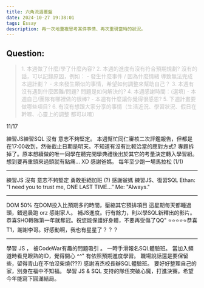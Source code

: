 ```yaml
---
title: 六角流週覆盤
date: 2024-10-27 19:38:01
tags: Essay
description: 再一次地重複思考某件事情、再次重現當時的狀況。
---
```

## Question:
> <font color=#c0c0c0> 1. 本週做了什麼/學了什麼內容? </font>
> <font color=#c0c0c0> 2. 本週的進度有沒有符合預期規劃? 沒有的話，可以記錄原因，例如： </font>
> <font color=#c0c0c0>	- 發生什麼事件 / 因為什麼情緒 導致無法完成本週計劃？ </font>
> <font color=#c0c0c0>	- 未來發生類似的事情，希望如何調整來幫助自己？ </font>
> <font color=#c0c0c0> 3. 本週有沒有遇到什麼困難/問題? 問題是如何解決的? </font>
> <font color=#c0c0c0> 4. 本週感謝時間：(選填) </font>
> <font color=#c0c0c0>	- 本週自己/團隊有哪裡做的很棒? </font>
> <font color=#c0c0c0>    - 本週有什麼讓你覺得很感恩? </font>
> <font color=#c0c0c0> 5. 下週計畫要做哪些項目? </font>
> <font color=#c0c0c0> 6. 有沒有想跟大家分享的事情（生活近況、學習狀況、假日在幹嘛、心靈上的調整 都可以唷） </font>

11/17

練習JS練習SQL
沒有 意志不夠堅定。
本週幫忙同仁審核二次評鑑報告，但都是在17:00收到，然後截止日期是明天。不知道有沒有比較洽當的應對方式?
專題拆掉了。原本想續做的唯一同學在聽完開學典禮後出於其它的考量決定轉入學習組。想到要再重頭來過頭就有點痛… XD
感謝爸媽。
每年至少跑一場馬拉松 (1/1) 

***********************************************************

練習JS
沒有 意志不夠堅定
勇敢拒絕加班 (?)
感謝爸媽
練習JS、復習SQL
Ethan: "I need you to trust me, ONE LAST TIME...”
Me: "Always."

***********************************************************
DOM
50% 在DOM投入比預期多的時間，壓縮其它預排項目
這星期每天都睡過頭，錯過晨跑 orz
感謝家人。
補JS進度。行有餘力，則以學SQL新釋出的影片。
恭喜SHO轉隊第一年就奪冠。祝您能保護好身體，不要再受傷了QQ"
⭐⭐⭐⭐⭐恭喜T1，謝謝李哥。好感動啊，我也有星星了？？？
***********************************************************
學習 JS ， 被CodeWar有趣的問題吸引 。
一時手滑報名SQL體驗班。 當加入頻道時看見眼熟的ID，覺得開心 ^^"
有依照預期進度學習。
職場說話還是要保留些，留得青山在不怕沒柴燒(???) 
感謝洧杰校長辦SQL體驗班。
要好好整理自己的家，別身在福中不知福。
學習 JS & SQL
支持的隊伍突破心魔，打進決賽。希望今年能寫下圓滿結局。